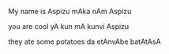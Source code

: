 My name is Aspizu
mAka nAm Aspizu

you are cool
yA kun
mA kunvi Aspizu

they ate some potatoes
da etAnvAbe batAtAsA
